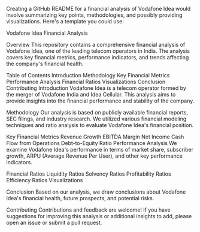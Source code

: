 
Creating a GitHub README for a financial analysis of Vodafone Idea would involve summarizing key points, methodologies, and possibly providing visualizations. Here's a template you could use:

Vodafone Idea Financial Analysis

Overview
This repository contains a comprehensive financial analysis of Vodafone Idea, one of the leading telecom operators in India. The analysis covers key financial metrics, performance indicators, and trends affecting the company's financial health.

Table of Contents
Introduction
Methodology
Key Financial Metrics
Performance Analysis
Financial Ratios
Visualizations
Conclusion
Contributing
Introduction
Vodafone Idea is a telecom operator formed by the merger of Vodafone India and Idea Cellular. This analysis aims to provide insights into the financial performance and stability of the company.

Methodology
Our analysis is based on publicly available financial reports, SEC filings, and industry research. We utilized various financial modeling techniques and ratio analysis to evaluate Vodafone Idea's financial position.

Key Financial Metrics
Revenue Growth
EBITDA Margin
Net Income
Cash Flow from Operations
Debt-to-Equity Ratio
Performance Analysis
We examine Vodafone Idea's performance in terms of market share, subscriber growth, ARPU (Average Revenue Per User), and other key performance indicators.

Financial Ratios
Liquidity Ratios
Solvency Ratios
Profitability Ratios
Efficiency Ratios
Visualizations


Conclusion
Based on our analysis, we draw conclusions about Vodafone Idea's financial health, future prospects, and potential risks.

Contributing
Contributions and feedback are welcome! If you have suggestions for improving this analysis or additional insights to add, please open an issue or submit a pull request.

